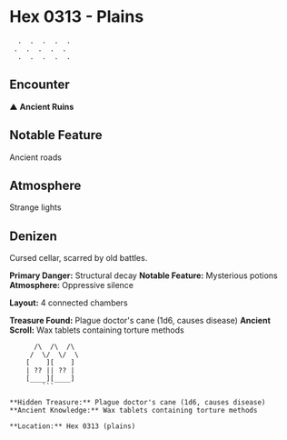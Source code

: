 # Hex 0313 - Plains
```
  .  .  .  .  .
 .  .  .  .  .
  .  .  .  .  .
```

## Encounter

▲ **Ancient Ruins**

## Notable Feature

Ancient roads

## Atmosphere

Strange lights

## Denizen

Cursed cellar, scarred by old battles.

**Primary Danger:** Structural decay
**Notable Feature:** Mysterious potions
**Atmosphere:** Oppressive silence

**Layout:** 4 connected chambers

**Treasure Found:** Plague doctor's cane (1d6, causes disease)
**Ancient Scroll:** Wax tablets containing torture methods


```
      /\  /\  /\
     /  \/  \/  \
    [    ][    ]
    | ?? || ?? |
    [____][____]
        ```

**Hidden Treasure:** Plague doctor's cane (1d6, causes disease)
**Ancient Knowledge:** Wax tablets containing torture methods

**Location:** Hex 0313 (plains)
